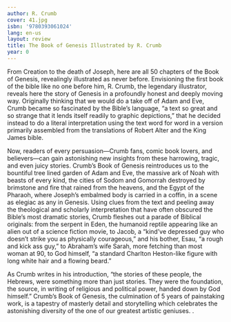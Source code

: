 ```yaml
---
author: R. Crumb
cover: 41.jpg
isbn: '9780393061024'
lang: en-us
layout: review
title: The Book of Genesis Illustrated by R. Crumb
year: 0
---
```

From Creation to the death of Joseph, here are all 50 chapters of the Book of Genesis, revealingly illustrated as never before.  Envisioning the first book of the bible like no one before him, R. Crumb, the legendary illustrator, reveals here the story of Genesis in a profoundly honest and deeply moving way.  Originally thinking that we would do a take off of Adam and Eve, Crumb became so fascinated by the Bible’s language, “a text so great and so strange that it lends itself readily to graphic depictions,” that he decided instead to do a literal interpretation using the text word for word in a version primarily assembled from the translations of Robert Alter and the King James bible.  
  
  Now, readers of every persuasion—Crumb fans, comic book lovers, and believers—can gain astonishing new insights from these harrowing, tragic, and even juicy stories.  Crumb’s Book of Genesis reintroduces us to the bountiful tree lined garden of Adam and Eve, the massive ark of Noah with beasts of every kind, the cities of Sodom and Gomorrah destroyed by brimstone and fire that rained from the heavens, and the Egypt of the Pharaoh, where Joseph’s embalmed body is carried in a coffin, in a scene as elegiac as any in Genesis.  Using clues from the text and peeling away the theological and scholarly interpretation that have often obscured the Bible’s most dramatic stories, Crumb fleshes out a parade of Biblical originals: from the serpent in Eden, the humanoid reptile appearing like an alien out of a science fiction movie, to Jacob, a “kind’ve depressed guy who doesn’t strike you as physically courageous,” and his bother, Esau, “a rough and kick ass guy,” to Abraham’s wife Sarah, more fetching than most woman at 90, to God himself, “a standard Charlton Heston-like figure with long white hair and a flowing beard.”  
  
  As Crumb writes in his introduction, “the stories of these people, the Hebrews, were something more than just stories.  They were the foundation, the source, in writing of religious and political power, handed down by God himself.”   Crumb’s Book of Genesis, the culmination of 5 years of painstaking work, is a tapestry of masterly detail and storytelling which celebrates the astonishing diversity of the one of our greatest artistic geniuses. .

